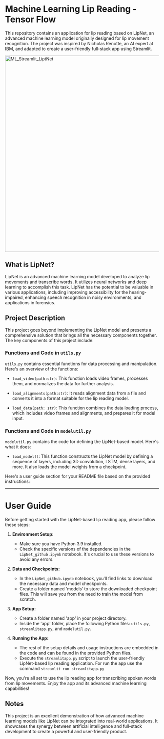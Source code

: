 # Machine Learning Lip Reading - Tensor Flow

This repository contains an application for lip reading based on LipNet, an advanced machine learning model originally designed for lip movement recognition. The project was inspired by Nicholas Renotte, an AI expert at IBM, and adapted to create a user-friendly full-stack app using Streamlit.

<img width="640" alt="ML_Streamlit_LiptNet" src="https://github.com/TobiasMaissen/LipNet_Tensorflow/assets/38552872/e1c5c08a-5ebc-4d36-835f-c16ae3ac1c3c">

## What is LipNet?

LipNet is an advanced machine learning model developed to analyze lip movements and transcribe words. It utilizes neural networks and deep learning to accomplish this task. LipNet has the potential to be valuable in various applications, including improving accessibility for the hearing-impaired, enhancing speech recognition in noisy environments, and applications in forensics.

## Project Description

This project goes beyond implementing the LipNet model and presents a comprehensive solution that brings all the necessary components together. The key components of this project include:

### Functions and Code in `utils.py`

`utils.py` contains essential functions for data processing and manipulation. Here's an overview of the functions:

- `load_video(path:str)`: This function loads video frames, processes them, and normalizes the data for further analysis.

- `load_alignments(path:str)`: It reads alignment data from a file and converts it into a format suitable for the lip reading model.

- `load_data(path: str)`: This function combines the data loading process, which includes video frames and alignments, and prepares it for model input.

### Functions and Code in `modelutil.py`

`modelutil.py` contains the code for defining the LipNet-based model. Here's what it does:

- `load_model()`: This function constructs the LipNet model by defining a sequence of layers, including 3D convolution, LSTM, dense layers, and more. It also loads the model weights from a checkpoint.

Here's a user guide section for your README file based on the provided instructions:

---

# User Guide

Before getting started with the LipNet-based lip reading app, please follow these steps:

1. **Environment Setup:**

   - Make sure you have Python 3.9 installed.
   - Check the specific versions of the dependencies in the `LipNet_github.ipynb` notebook. It's crucial to use these versions to avoid any errors.

2. **Data and Checkpoints:**

   - In the `LipNet_github.ipynb` notebook, you'll find links to download the necessary data and model checkpoints.
   - Create a folder named 'models' to store the downloaded checkpoint files. This will save you from the need to train the model from scratch.

3. **App Setup:**

   - Create a folder named 'app' in your project directory.
   - Inside the 'app' folder, place the following Python files: `utils.py`, `streamlitapp.py`, and `modelutil.py`.

4. **Running the App:**
   - The rest of the setup details and usage instructions are embedded in the code and can be found in the provided Python files.
   - Execute the `streamlitapp.py` script to launch the user-friendly LipNet-based lip reading application. For run the app use the command `streamlit run streamlitapp.py`

Now, you're all set to use the lip reading app for transcribing spoken words from lip movements. Enjoy the app and its advanced machine learning capabilities!

## Notes

This project is an excellent demonstration of how advanced machine learning models like LipNet can be integrated into real-world applications. It showcases the synergy between artificial intelligence and full-stack development to create a powerful and user-friendly product.
